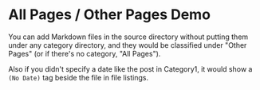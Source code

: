 # All Pages / Other Pages Demo

You can add Markdown files in the source directory without putting them under any category directory, and they would be classified under "Other Pages" (or if there's no category, "All Pages").

Also if you didn't specify a date like the post in Category1, it would show a `(No Date)` tag beside the file in file listings.

